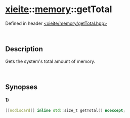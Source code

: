 # [xieite](../xieite.md)\:\:[memory](../memory.md)\:\:getTotal
Defined in header [<xieite/memory/getTotal.hpp>](../../include/xieite/memory/getTotal.hpp)

&nbsp;

## Description
Gets the system's total amount of memory.

&nbsp;

## Synopses
#### 1)
```cpp
[[nodiscard]] inline std::size_t getTotal() noexcept;
```
